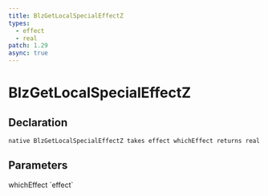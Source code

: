 ```yaml
---
title: BlzGetLocalSpecialEffectZ
types:
  - effect
  - real
patch: 1.29
async: true
---
```


# BlzGetLocalSpecialEffectZ

## Declaration

```
native BlzGetLocalSpecialEffectZ takes effect whichEffect returns real
```

## Parameters
<dl>
  <dt>whichEffect `effect`</dt>
  <dd></dd>
</dl>